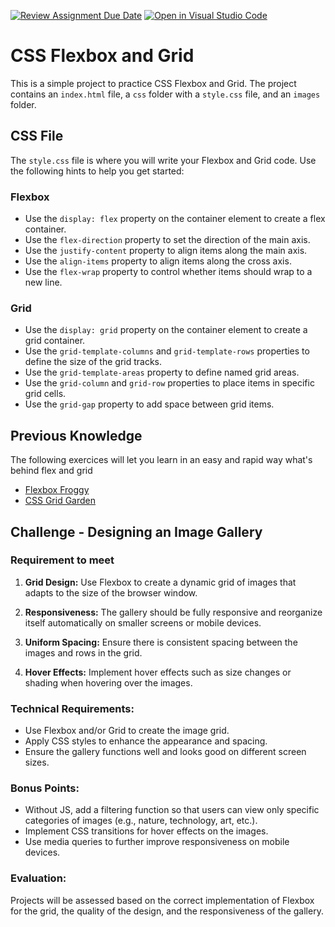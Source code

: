 [![Review Assignment Due Date](https://classroom.github.com/assets/deadline-readme-button-24ddc0f5d75046c5622901739e7c5dd533143b0c8e959d652212380cedb1ea36.svg)](https://classroom.github.com/a/vzFBApFD)
[![Open in Visual Studio Code](https://classroom.github.com/assets/open-in-vscode-718a45dd9cf7e7f842a935f5ebbe5719a5e09af4491e668f4dbf3b35d5cca122.svg)](https://classroom.github.com/online_ide?assignment_repo_id=12313128&assignment_repo_type=AssignmentRepo)
# CSS Flexbox and Grid

This is a simple project to practice CSS Flexbox and Grid. The project contains an `index.html` file, a `css` folder with a `style.css` file, and an `images` folder.

## CSS File

The `style.css` file is where you will write your Flexbox and Grid code. Use the following hints to help you get started:

### Flexbox

- Use the `display: flex` property on the container element to create a flex container.
- Use the `flex-direction` property to set the direction of the main axis.
- Use the `justify-content` property to align items along the main axis.
- Use the `align-items` property to align items along the cross axis.
- Use the `flex-wrap` property to control whether items should wrap to a new line.

### Grid

- Use the `display: grid` property on the container element to create a grid container.
- Use the `grid-template-columns` and `grid-template-rows` properties to define the size of the grid tracks.
- Use the `grid-template-areas` property to define named grid areas.
- Use the `grid-column` and `grid-row` properties to place items in specific grid cells.
- Use the `grid-gap` property to add space between grid items.

## Previous Knowledge

The following exercices will let you learn in an easy and rapid way what's behind flex and grid

- [Flexbox Froggy](https://flexboxfroggy.com/#ca)
- [CSS Grid Garden](https://cssgridgarden.com/#ca)

## Challenge - Designing an Image Gallery

### Requirement to meet

1. **Grid Design:** Use Flexbox to create a dynamic grid of images that adapts to the size of the browser window.

2. **Responsiveness:** The gallery should be fully responsive and reorganize itself automatically on smaller screens or mobile devices.

3. **Uniform Spacing:** Ensure there is consistent spacing between the images and rows in the grid.

4. **Hover Effects:** Implement hover effects such as size changes or shading when hovering over the images.

### Technical Requirements:

- Use Flexbox and/or Grid to create the image grid.
- Apply CSS styles to enhance the appearance and spacing.
- Ensure the gallery functions well and looks good on different screen sizes.

### Bonus Points:

- Without JS, add a filtering function so that users can view only specific categories of images (e.g., nature, technology, art, etc.).
- Implement CSS transitions for hover effects on the images.
- Use media queries to further improve responsiveness on mobile devices.

### Evaluation:

Projects will be assessed based on the correct implementation of Flexbox for the grid, the quality of the design, and the responsiveness of the gallery.
